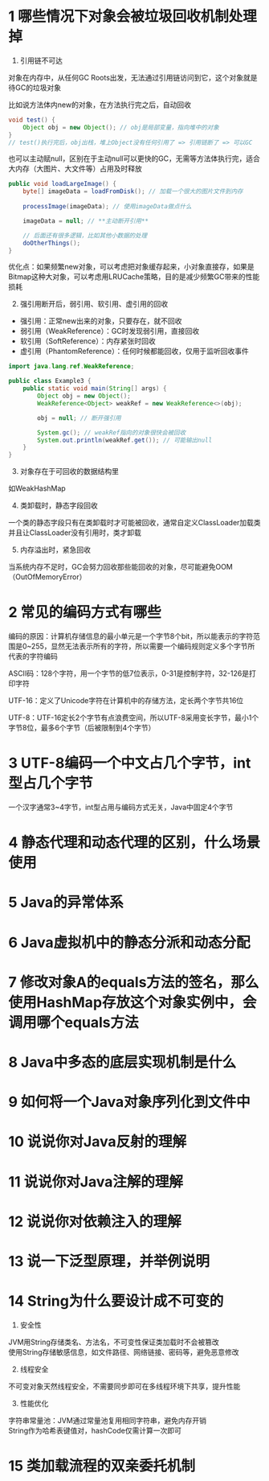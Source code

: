 # 1 哪些情况下对象会被垃圾回收机制处理掉  

1. 引用链不可达  

对象在内存中，从任何GC Roots出发，无法通过引用链访问到它，这个对象就是待GC的垃圾对象  

比如说方法体内new的对象，在方法执行完之后，自动回收  

```java
void test() {
    Object obj = new Object(); // obj是局部变量，指向堆中的对象
}
// test()执行完后，obj出栈，堆上Object没有任何引用了 => 引用链断了 => 可以GC
```

也可以主动赋null，区别在于主动null可以更快的GC，无需等方法体执行完，适合大内存（大图片、大文件等）占用及时释放  

```java
public void loadLargeImage() {
    byte[] imageData = loadFromDisk(); // 加载一个很大的图片文件到内存
    
    processImage(imageData); // 使用imageData做点什么

    imageData = null; // **主动断开引用**

    // 后面还有很多逻辑，比如其他小数据的处理
    doOtherThings();
}

```

优化点：如果频繁new对象，可以考虑把对象缓存起来，小对象直接存，如果是Bitmap这种大对象，可以考虑用LRUCache策略，目的是减少频繁GC带来的性能损耗

2. 强引用断开后，弱引用、软引用、虚引用的回收  

- 强引用：正常new出来的对象，只要存在，就不回收  
- 弱引用（WeakReference）：GC时发现弱引用，直接回收  
- 软引用（SoftReference）：内存紧张时回收  
- 虚引用（PhantomReference）：任何时候都能回收，仅用于监听回收事件  

```java
import java.lang.ref.WeakReference;

public class Example3 {
    public static void main(String[] args) {
        Object obj = new Object();
        WeakReference<Object> weakRef = new WeakReference<>(obj);

        obj = null; // 断开强引用

        System.gc(); // weakRef指向的对象很快会被回收
        System.out.println(weakRef.get()); // 可能输出null
    }
}

```

3. 对象存在于可回收的数据结构里  

如WeakHashMap

4. 类卸载时，静态字段回收  

一个类的静态字段只有在类卸载时才可能被回收，通常自定义ClassLoader加载类并且让ClassLoader没有引用时，类才卸载

5. 内存溢出时，紧急回收  

当系统内存不足时，GC会努力回收那些能回收的对象，尽可能避免OOM（OutOfMemoryError）  

# 2 常见的编码方式有哪些  

编码的原因：计算机存储信息的最小单元是一个字节8个bit，所以能表示的字符范围是0~255，显然无法表示所有的字符，所以需要一个编码规则定义多个字节所代表的字符编码  

ASCII码：128个字符，用一个字节的低7位表示，0-31是控制字符，32-126是打印字符  

UTF-16：定义了Unicode字符在计算机中的存储方法，定长两个字节共16位  

UTF-8：UTF-16定长2个字节有点浪费空间，所以UTF-8采用变长字节，最小1个字节8位，最多6个字节（后被限制到4个字节）  


# 3 UTF-8编码一个中文占几个字节，int型占几个字节  

一个汉字通常3~4字节，int型占用与编码方式无关，Java中固定4个字节  

# 4 静态代理和动态代理的区别，什么场景使用  



# 5 Java的异常体系  
# 6 Java虚拟机中的静态分派和动态分配  
# 7 修改对象A的equals方法的签名，那么使用HashMap存放这个对象实例中，会调用哪个equals方法  
# 8 Java中多态的底层实现机制是什么  
# 9 如何将一个Java对象序列化到文件中  
# 10 说说你对Java反射的理解  
# 11 说说你对Java注解的理解  
# 12 说说你对依赖注入的理解  
# 13 说一下泛型原理，并举例说明  
# 14 String为什么要设计成不可变的  

1. 安全性

JVM用String存储类名、方法名，不可变性保证类加载时不会被篡改  
使用String存储敏感信息，如文件路径、网络链接、密码等，避免恶意修改  

2. 线程安全  

不可变对象天然线程安全，不需要同步即可在多线程环境下共享，提升性能  

3. 性能优化  

字符串常量池：JVM通过常量池复用相同字符串，避免内存开销  
String作为哈希表键值对，hashCode仅需计算一次即可  


# 15 类加载流程的双亲委托机制  

